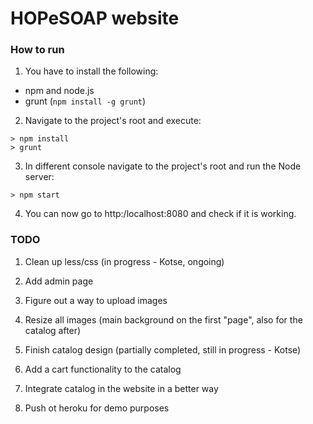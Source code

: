 HOPeSOAP website
========

### How to run ###

1. You have to install the following:
 - npm and node.js
 - grunt (`npm install -g grunt`)

2. Navigate to the project's root and execute:
  ```
  > npm install
  > grunt
  ```
3. In different console navigate to the project's root and run the Node server:
  ```
  > npm start
  ```

4. You can now go to http:/localhost:8080 and check if it is working.


### TODO ###

1. Clean up less/css (in progress - Kotse, ongoing)

1. Add admin page

1. Figure out a way to upload images

1. Resize all images (main background on the first "page", also for the catalog after)

1. Finish catalog design (partially completed, still in progress - Kotse)

1. Add a cart functionality to the catalog

1. Integrate catalog in the website in a better way

1. Push ot heroku for demo purposes
